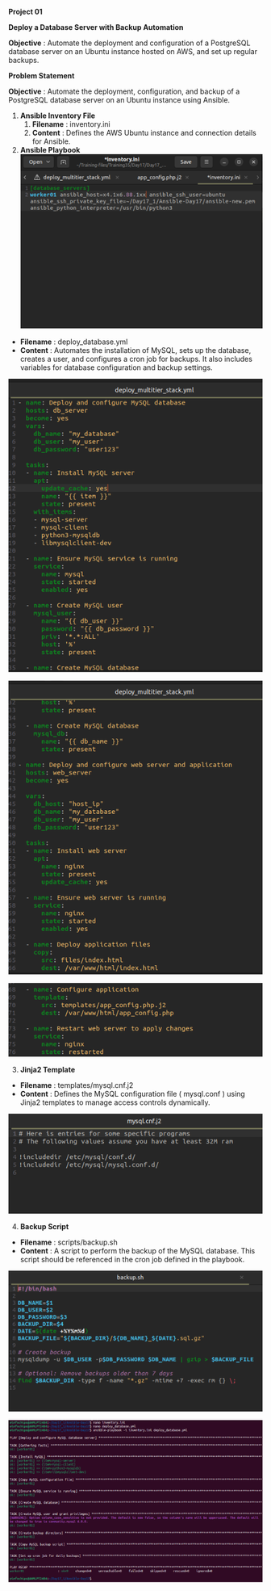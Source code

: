 ﻿**Project 01**

**Deploy a Database Server with Backup Automation**

**Objective** : Automate the deployment and configuration of a PostgreSQL database server on an Ubuntu instance hosted on AWS, and set up regular backups.

**Problem Statement**

**Objective** : Automate the deployment, configuration, and backup of a PostgreSQL database server on an Ubuntu instance using Ansible.

1. **Ansible Inventory File**
   1. **Filename** : inventory.ini
   1. **Content** : Defines the AWS Ubuntu instance and connection details for Ansible.
1. **Ansible Playbook![](img1.png)**
- **Filename** : deploy\_database.yml
- **Content** : Automates the installation of MySQL, sets up the database, creates a user, and configures a cron job for backups. It also includes variables for database configuration and backup settings.

![](img2.png)

![](img3.png)

![](img4.png)

3. **Jinja2 Template**
- **Filename** : templates/mysql.cnf.j2
- **Content** : Defines the MySQL configuration file ( mysql.conf ) using Jinja2 templates to manage access controls dynamically.

![](img5.png)

4. **Backup Script**
- **Filename** : scripts/backup.sh
- **Content** : A script to perform the backup of the MySQL database. This script should be referenced in the cron job defined in the playbook.

![](img6.png)

![](img7.png)
